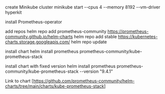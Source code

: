 create Minikube cluster
minikube start --cpus 4 --memory 8192 --vm-driver hyperkit

install Prometheus-operator

add repos
helm repo add prometheus-community https://prometheus-community.github.io/helm-charts
helm repo add stable https://kubernetes-charts.storage.googleapis.com/
helm repo update

install chart
helm install prometheus prometheus-community/kube-prometheus-stack

install chart with fixed version
helm install prometheus prometheus-community/kube-prometheus-stack --version "9.4.1"

Link to chart
[https://github.com/prometheus-community/helm-charts/tree/main/charts/kube-prometheus-stack]
